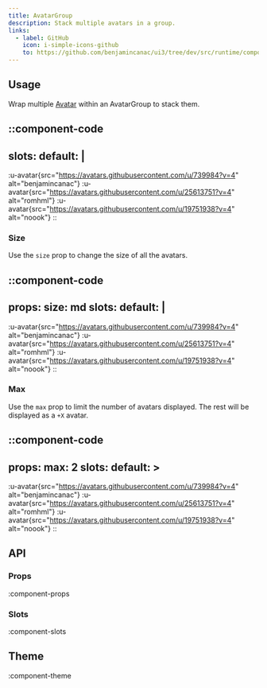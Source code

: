 ```yaml
---
title: AvatarGroup
description: Stack multiple avatars in a group.
links:
  - label: GitHub
    icon: i-simple-icons-github
    to: https://github.com/benjamincanac/ui3/tree/dev/src/runtime/components/AvatarGroup.vue
---
```


## Usage

Wrap multiple [Avatar](/components/avatar) within an AvatarGroup to stack them.

::component-code
---
slots:
  default: |
    <UAvatar src="https://avatars.githubusercontent.com/u/739984?v=4" alt="benjamincanac" />
    <UAvatar src="https://avatars.githubusercontent.com/u/25613751?v=4" alt="romhml" />
    <UAvatar src="https://avatars.githubusercontent.com/u/19751938?v=4" alt="noook" />
---
:u-avatar{src="https://avatars.githubusercontent.com/u/739984?v=4" alt="benjamincanac"}
:u-avatar{src="https://avatars.githubusercontent.com/u/25613751?v=4" alt="romhml"}
:u-avatar{src="https://avatars.githubusercontent.com/u/19751938?v=4" alt="noook"}
::

### Size

Use the `size` prop to change the size of all the avatars.

::component-code
---
props:
  size: md
slots:
  default: |
    <UAvatar src="https://avatars.githubusercontent.com/u/739984?v=4" alt="benjamincanac" />
    <UAvatar src="https://avatars.githubusercontent.com/u/25613751?v=4" alt="romhml" />
    <UAvatar src="https://avatars.githubusercontent.com/u/19751938?v=4" alt="noook" />
---
:u-avatar{src="https://avatars.githubusercontent.com/u/739984?v=4" alt="benjamincanac"}
:u-avatar{src="https://avatars.githubusercontent.com/u/25613751?v=4" alt="romhml"}
:u-avatar{src="https://avatars.githubusercontent.com/u/19751938?v=4" alt="noook"}
::

### Max

Use the `max` prop to limit the number of avatars displayed. The rest will be displayed as a `+X` avatar.

::component-code
---
props:
  max: 2
slots:
  default: >
    <UAvatar src="https://avatars.githubusercontent.com/u/739984?v=4" alt="benjamincanac" />
    <UAvatar src="https://avatars.githubusercontent.com/u/25613751?v=4" alt="romhml" />
    <UAvatar src="https://avatars.githubusercontent.com/u/19751938?v=4" alt="noook" />
---
:u-avatar{src="https://avatars.githubusercontent.com/u/739984?v=4" alt="benjamincanac"}
:u-avatar{src="https://avatars.githubusercontent.com/u/25613751?v=4" alt="romhml"}
:u-avatar{src="https://avatars.githubusercontent.com/u/19751938?v=4" alt="noook"}
::

## API

### Props

:component-props

### Slots

:component-slots

## Theme

:component-theme
